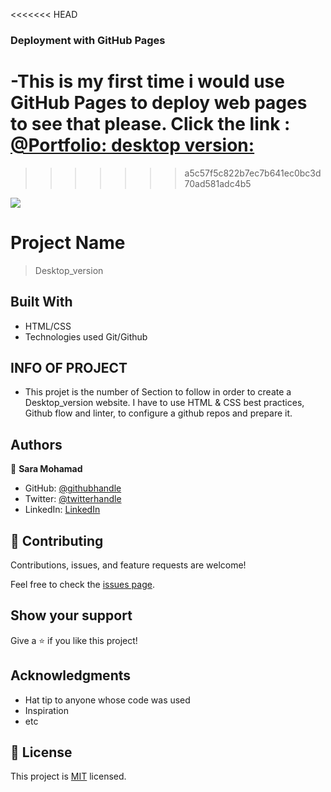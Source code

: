 <<<<<<< HEAD
### Deployment with GitHub Pages
-This is my first time i would use GitHub Pages to deploy web pages to see that please.
Click the link : [@Portfolio: desktop version:](https://saruuja.github.io/Desktop_version/)
=======
>>>>>>> a5c57f5c822b7ec7b641ec0bc3d70ad581adc4b5

![](https://img.shields.io/badge/Microverse-blueviolet)

# Project Name

> Desktop_version

## Built With

- HTML/CSS
- Technologies used Git/Github

## INFO OF PROJECT
- This projet is the number of Section to follow in order to create a Desktop_version website. 
I have to use HTML & CSS best practices, Github flow and linter, to configure a github repos and prepare it.

## Authors

👤 **Sara Mohamad**

- GitHub: [@githubhandle](https://github.com/saruuja)
- Twitter: [@twitterhandle](https://twitter.com/Roojaa114)
- LinkedIn: [LinkedIn](https://www.linkedin.com/feed/)

## 🤝 Contributing

Contributions, issues, and feature requests are welcome!

Feel free to check the [issues page](../../issues/).

## Show your support

Give a ⭐️ if you like this project!

## Acknowledgments

- Hat tip to anyone whose code was used
- Inspiration
- etc

## 📝 License

This project is [MIT](./MIT.md) licensed.
